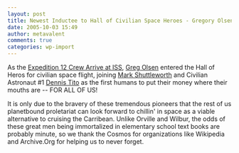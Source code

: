 ```yaml
---
layout: post
title: Newest Inductee to Hall of Civilian Space Heroes - Gregory Olsen
date: 2005-10-03 15:49
author: metavalent
comments: true
categories: wp-import
---
```

As the <a href="https://www.nasa.gov/mission_pages/station/expeditions/expedition12/exp12_launch.html">Expedition 12 Crew Arrive at ISS</a>, <a href="https://en.wikipedia.org/wiki/Greg_Olsen">Greg Olsen</a> entered the Hall of Heros for civilian space flight, joining <a href="https://en.wikipedia.org/wiki/Mark_Shuttleworth">Mark Shuttleworth</a> and Civilian Astronaut #1 <a href="https://en.wikipedia.org/wiki/Dennis_Tito">Dennis Tito</a> as the first humans to put their money where their mouths are -- FOR ALL OF US!

It is only due to the bravery of these tremendous pioneers that the rest of us planetbound proletariat can look forward to chillin' in space as a viable alternative to cruising the Carribean. Unlike Orville and Wilbur, the odds of these great men being immortalized in elementary school text books are probably minute, so we thank the Cosmos for organizations like Wikipedia and Archive.Org for helping us to never forget.
